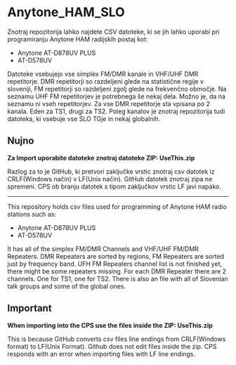 # Anytone_HAM_SLO

Znotraj repozitorija lahko najdete CSV datoteke, ki se jih lahko uporabi pri programiranju Anytone HAM radijskih postaj kot: 
- Anytone AT-D878UV PLUS
- AT-D578UV

Datoteke vsebujejo vse simplex FM/DMR kanale in VHF/UHF DMR repetitorje. DMR repetitorji so razdeljeni glede na statistične regije v sloveniji, FM repetitorji so razdeljeni zgolj glede na frekvenčno območje. Na seznamu UHF FM repetitorjev je potrebnega še nekaj dela. Možno je, da na seznamu ni vseh repetitorjev.
Za vse DMR repetitorje sta vpisana po 2 kanala. Eden za TS1, drugi za TS2.
Poleg kanalov je znotraj repozitorija tudi datoteka, ki vsebuje vse SLO TGje in nekaj globalnih.

## Nujno
**Za Import uporabite datoteke znotraj datoteke ZIP: UseThis.zip**

Razlog za to je GitHub, ki pretvori zaključke vrstic znotraj csv datotek iz CRLF(Windows način) v LF(Unix način). GitHub datotek znotraj zipa ne spremeni. CPS ob branju datotek s tipom zaključkov vrstic LF javi napako.


--------------------------------------------------------------------------------------------------

This repository holds csv files used for programming of Anytone HAM radio stations such as:
- Anytone AT-D878UV PLUS
- AT-D578UV

It has all of the simplex FM/DMR Channels and VHF/UHF FM/DMR Repeaters. DMR Repeaters are sorted by regions, FM Repeaters are sorted just by frequency band. 
UFH FM Repeaters channel list is not finished yet, there might be some repeaters missing.
For each DMR Repeater there are 2 channels. One for TS1, one for TS2.
There is also an file with all of Slovenian talk groups and some of the global ones.

## Important
**When importing into the CPS use the files inside the ZIP: UseThis.zip**

This is because GitHub converts csv files line endings from CRLF(Windows format) to LF(Unix Format). Github does not edit files inside the zip. CPS responds with an error when importing files with LF line endings.